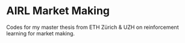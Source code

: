 # AIRL Market Making
Codes for my master thesis from ETH Zürich &amp; UZH on reinforcement learning for market making.
